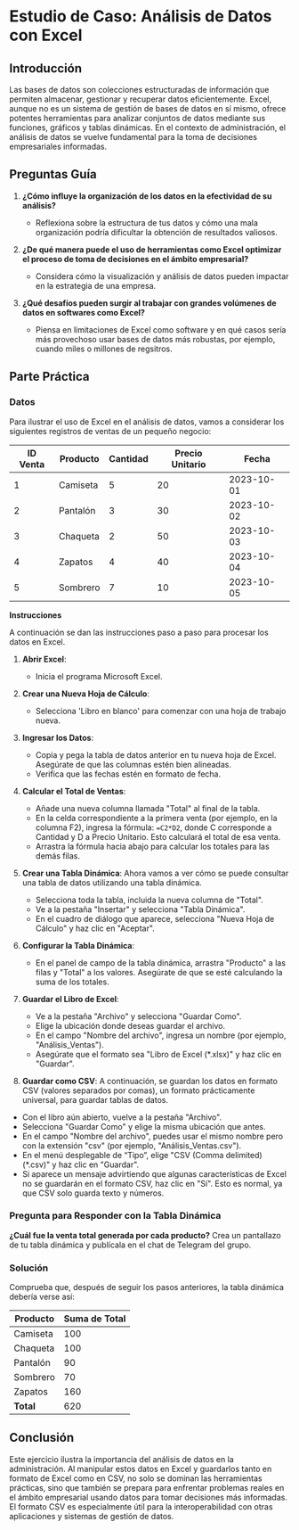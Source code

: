 # Estudio de Caso: Análisis de Datos con Excel

## Introducción
Las bases de datos son colecciones estructuradas de información que permiten almacenar, gestionar y recuperar datos eficientemente. Excel, aunque no es un sistema de gestión de bases de datos en sí mismo, ofrece potentes herramientas para analizar conjuntos de datos mediante sus funciones, gráficos y tablas dinámicas. En el contexto de administración, el análisis de datos se vuelve fundamental para la toma de decisiones empresariales informadas.

## Preguntas Guía
1. **¿Cómo influye la organización de los datos en la efectividad de su análisis?**
   - Reflexiona sobre la estructura de tus datos y cómo una mala organización podría dificultar la obtención de resultados valiosos.
  
2. **¿De qué manera puede el uso de herramientas como Excel optimizar el proceso de toma de decisiones en el ámbito empresarial?**
   - Considera cómo la visualización y análisis de datos pueden impactar en la estrategia de una empresa.
  
3. **¿Qué desafíos pueden surgir al trabajar con grandes volúmenes de datos en softwares como Excel?**
   - Piensa en limitaciones de Excel como software y en qué casos sería más provechoso usar bases de datos más robustas, por ejemplo, cuando miles o millones de regsitros.

## Parte Práctica

### Datos
Para ilustrar el uso de Excel en el análisis de datos, vamos a considerar los siguientes registros de ventas de un pequeño negocio:

| ID Venta | Producto    | Cantidad | Precio Unitario | Fecha       |
|----------|-------------|----------|------------------|-------------|
| 1        | Camiseta    | 5        | 20               | 2023-10-01  |
| 2        | Pantalón    | 3        | 30               | 2023-10-02  |
| 3        | Chaqueta    | 2        | 50               | 2023-10-03  |
| 4        | Zapatos     | 4        | 40               | 2023-10-04  |
| 5        | Sombrero    | 7        | 10               | 2023-10-05  |

**Instrucciones**

A continuación se dan las instrucciones paso a paso para procesar los datos en Excel.

1. **Abrir Excel**:
   - Inicia el programa Microsoft Excel.

2. **Crear una Nueva Hoja de Cálculo**:
   - Selecciona 'Libro en blanco' para comenzar con una hoja de trabajo nueva.

3. **Ingresar los Datos**:
   - Copia y pega la tabla de datos anterior en tu nueva hoja de Excel. Asegúrate de que las columnas estén bien alineadas.
   - Verifica que las fechas estén en formato de fecha.

4. **Calcular el Total de Ventas**:
   - Añade una nueva columna llamada "Total" al final de la tabla.
   - En la celda correspondiente a la primera venta (por ejemplo, en la columna F2), ingresa la fórmula: `=C2*D2`, donde C corresponde a Cantidad y D a Precio Unitario. Esto calculará el total de esa venta.
   - Arrastra la fórmula hacia abajo para calcular los totales para las demás filas.

5. **Crear una Tabla Dinámica**:
   Ahora vamos a ver cómo se puede consultar una tabla de datos utilizando una tabla dinámica.
   - Selecciona toda la tabla, incluida la nueva columna de "Total".
   - Ve a la pestaña "Insertar" y selecciona "Tabla Dinámica".
   - En el cuadro de diálogo que aparece, selecciona "Nueva Hoja de Cálculo" y haz clic en "Aceptar".

7. **Configurar la Tabla Dinámica**:
   - En el panel de campo de la tabla dinámica, arrastra "Producto" a las filas y "Total" a los valores. Asegúrate de que se esté calculando la suma de los totales.
   
8. **Guardar el Libro de Excel**:
   - Ve a la pestaña "Archivo" y selecciona "Guardar Como".
   - Elige la ubicación donde deseas guardar el archivo.
   - En el campo "Nombre del archivo", ingresa un nombre (por ejemplo, "Análisis_Ventas").
   - Asegúrate que el formato sea "Libro de Excel (*.xlsx)" y haz clic en "Guardar".

10. **Guardar como CSV**:
   A continuación, se guardan los datos en formato CSV (valores separados por comas), un formato prácticamente universal, para guardar tablas de datos.
   - Con el libro aún abierto, vuelve a la pestaña "Archivo".
   - Selecciona "Guardar Como" y elige la misma ubicación que antes.
   - En el campo "Nombre del archivo", puedes usar el mismo nombre pero con la extensión "csv" (por ejemplo, "Análisis_Ventas.csv").
   - En el menú desplegable de “Tipo”, elige "CSV (Comma delimited) (*.csv)" y haz clic en "Guardar".
   - Si aparece un mensaje advirtiendo que algunas características de Excel no se guardarán en el formato CSV, haz clic en "Sí". Esto es normal, ya que CSV solo guarda texto y números.

### Pregunta para Responder con la Tabla Dinámica
**¿Cuál fue la venta total generada por cada producto?**
Crea un pantallazo de tu tabla dinámica y publícala en el chat de Telegram del grupo.

### Solución
Comprueba que, después de seguir los pasos anteriores, la tabla dinámica debería verse así:

| Producto    | Suma de Total |
|-------------|---------------|
| Camiseta    | 100           |
| Chaqueta    | 100           |
| Pantalón    | 90            |
| Sombrero    | 70            |
| Zapatos     | 160           |
| **Total**   | 620           |

## Conclusión
Este ejercicio ilustra la importancia del análisis de datos en la administración. Al manipular estos datos en Excel y guardarlos tanto en formato de Excel como en CSV, no solo se dominan las herramientas prácticas, sino que también se prepara para enfrentar problemas reales en el ámbito empresarial usando datos para tomar decisiones más informadas. El formato CSV es especialmente útil para la interoperabilidad con otras aplicaciones y sistemas de gestión de datos.
